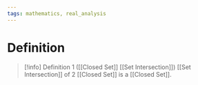 ```yaml
---
tags: mathematics, real_analysis
---
```


# Definition

> [!info] Definition 1 ([[Closed Set]] [[Set Intersection]])
> [[Set Intersection]] of 2 [[Closed Set]] is a [[Closed Set]].